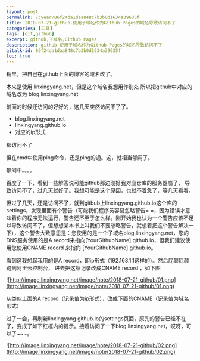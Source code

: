 ```yaml
---
layout: post
permalink: /:year/86f24da1daa848c7b3b0d1634a39635f
title: 2018-07-21-github-使用子域名作为Github Pages的域名导致访问不了
categories: [工具]
tags: [git,github]
excerpt: github,子域名,Github Pages
description: github-使用子域名作为Github Pages的域名导致访问不了
gitalk-id: 86f24da1daa848c7b3b0d1634a39635f
toc: true
---
```


稍早，把自己在github上面的博客的域名改了。

本来是使用 linxingyang.net，但是这个域名我想用作别处
所以把github中对应的域名改为  blog.linxingyang.net

前面的时候还访问的好好的，这几天突然访问不了了。

* blog.linxingyang.net
* linxingyang.github.io
* 对应的ip形式

都访问不了

但在cmd中使用ping命令，还是ping的通。这，就相当郁闷了。


郁闷中。。。。


百度了一下，看到一些解答说可能github那边刚好我对应仓库的服务器崩了，
导致访问不了，过几天就好了。我想可能是这个原因，也就不着急了，等几天看看。

但过了几天，还是访问不了，就到gitbub上linxingyang.github.io这个库的settings，发现里面有个警告（可能我们程序员容易忽略警告= =，因为错误才意味着你的程序无法运行，警告还不至于怎么样。刚开始我也认为一个警告应该不足以导致访问不了，但想想某本书上叫我们不要忽略警告，就想着把这个警告解决一下），这个警告大致意思是：您使用的是一个子域名blog.linxingyang.net，您的DNS服务使用的是A record来指向[YourGithubName].github.io，但我们建议使用您使用CNAME record 来指向 [YourGithubName].github.io。

看到这我想起我用的是A record，即ip形式（192.168.1.1这样的）。然后屁颠屁颠跑到阿里云控制台，
进去把这条记录改成CNAME record ，如下图

![http://image.linxingyang.net/image/note/2018-07-21-github/01.png](http://image.linxingyang.net/image/note/2018-07-21-github/01.png)

从类似上面的A record（记录值为ip形式），改成下面的CNAME（记录值为域名形式）


过了一会，再刷新linxingyang.github.io的settings页面，原先的警告已经不在了，变成了如下红框内的提示。接着访问了一下blog.linxingyang.net，哎呀，可以了~~~。

![http://image.linxingyang.net/image/note/2018-07-21-github/02.png](http://image.linxingyang.net/image/note/2018-07-21-github/02.png)
